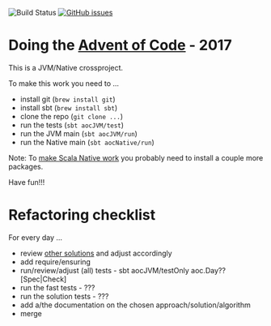 ![Build Status](https://travis-ci.org/rolandtritsch/scala-aoc-2017.svg?branch=master) [![GitHub issues](https://img.shields.io/github/issues/rolandtritsch/scala-aoc-2017.svg)](https://github.com/rolandtritsch/scala-aoc-2017/issues)

# Doing the [Advent of Code](https://adventofcode.com) - 2017

This is a JVM/Native crossproject.

To make this work you need to ...

* install git (`brew install git`)
* install sbt (`brew install sbt`)
* clone the repo (`git clone ...`)
* run the tests (`sbt aocJVM/test`)
* run the JVM main (`sbt aocJVM/run`)
* run the Native main (`sbt aocNative/run`)

Note: To [make Scala Native work](http://www.scala-native.org/en/latest/user/setup.html) you probably need to install a couple more packages.

Have fun!!!

# Refactoring checklist

For every day ...

* review [other solutions](https://github.com/topics/advent-of-code-2017?l=scala) and adjust accordingly
* add require/ensuring
* run/review/adjust (all) tests - sbt aocJVM/testOnly aoc.Day??[Spec|Check]
* run the fast tests - ???
* run the solution tests - ???
* add a/the documentation on the chosen approach/solution/algorithm
* merge